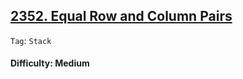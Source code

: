 ## [2352. Equal Row and Column Pairs](https://leetcode.com/problems/equal-row-and-column-pairs)

```Tag```: ```Stack```

#### Difficulty: Medium
